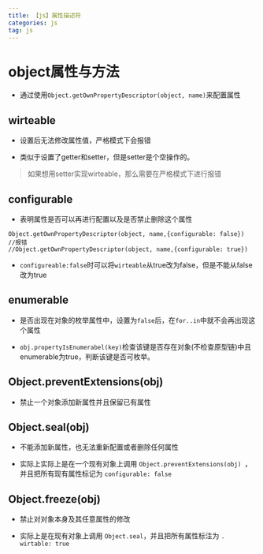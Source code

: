 ```yaml
---
title: 【js】属性描述符
categories: js
tag: js
---
```



# object属性与方法

- 通过使用`Object.getOwnPropertyDescriptor(object, name)`来配置属性

## wirteable

- 设置后无法修改属性值，严格模式下会报错

- 类似于设置了getter和setter，但是setter是个空操作的。
> 如果想用setter实现wirteable，那么需要在严格模式下进行报错

## configurable

- 表明属性是否可以再进行配置以及是否禁止删除这个属性

``` is
Object.getOwnPropertyDescriptor(object, name,{configurable: false})
//报错
//Object.getOwnPropertyDescriptor(object, name,{configurable: true})
```

- ```configureable:false```时可以将```wirteable```从true改为false，但是不能从false改为true

## enumerable

- 是否出现在对象的枚举属性中，设置为```false```后，在```for..in```中就不会再出现这个属性

- ```obj.propertyIsEnumerabel(key)```检查该键是否存在对象(不检查原型链)中且enumerable为true，判断该键是否可枚举。

## Object.preventExtensions(obj)

- 禁止一个对象添加新属性并且保留已有属性

## Object.seal(obj)

- 不能添加新属性，也无法重新配置或者删除任何属性

- 实际上实际上是在一个现有对象上调用 ```Object.preventExtensions(obj) ```，并且把所有现有属性标记为 ```configurable: false```


## Object.freeze(obj)

- 禁止对对象本身及其任意属性的修改

- 实际上是在现有对象上调用 ```Object.seal```，并且把所有属性标注为 ```. wirtable: true```

